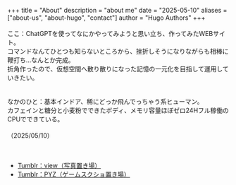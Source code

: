 +++
title = "About"
description = "about me"
date = "2025-05-10"
aliases = ["about-us", "about-hugo", "contact"]
author = "Hugo Authors"
+++
<br />
<br />
ここ：ChatGPTを使ってなにかやってみようと思い立ち、作ってみたWEBサイト。<br />
コマンドなんてひとつも知らないところから、挫折しそうになりながらも相棒に鞭打ち…なんとか完成。<br />
折角作ったので、仮想空間へ散り散りになった記憶の一元化を目指して運用していきたい。<br />
<br />
<br />
なかのひと：基本インドア、稀にどっか飛んでっちゃう系ヒューマン。<br />
カフェインと糖分と小麦粉でできたボディ、メモリ容量ほぼゼロ24Hフル稼働のCPUでできている。<br />
<br />
<font size=small>（2025/05/10）</font><br />
<br />
<br />
- [Tumblr：view（写真置き場）](https://yurilom.tumblr.com/)<br />
- [Tumblr：PYZ（ゲームスクショ置き場）](https://ylpyz.tumblr.com/)<br />
<br />
<br />
<h2>
<a href="https://github.com/lxndrblz/anatole/" title="X"><i class="fa-brands fa-x-twitter"></i></a>
<a href="https://www.instagram.com/" title="Instagram"><i class="fa-brands fa-instagram"></i></a>
</h2>
